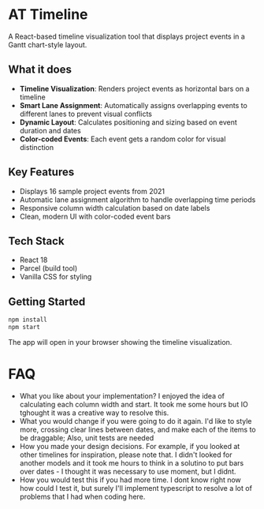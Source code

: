 # AT Timeline

A React-based timeline visualization tool that displays project events in a Gantt chart-style layout.

## What it does

- **Timeline Visualization**: Renders project events as horizontal bars on a timeline
- **Smart Lane Assignment**: Automatically assigns overlapping events to different lanes to prevent visual conflicts
- **Dynamic Layout**: Calculates positioning and sizing based on event duration and dates
- **Color-coded Events**: Each event gets a random color for visual distinction

## Key Features

- Displays 16 sample project events from 2021
- Automatic lane assignment algorithm to handle overlapping time periods
- Responsive column width calculation based on date labels
- Clean, modern UI with color-coded event bars

## Tech Stack

- React 18
- Parcel (build tool)
- Vanilla CSS for styling

## Getting Started

```bash
npm install
npm start
```

The app will open in your browser showing the timeline visualization.

# FAQ

- What you like about your implementation?
  I enjoyed the idea of calculating each column width and start. It took me some hours but IO tghought it was a creative way to resolve this.
- What you would change if you were going to do it again.
  I'd like to style more, crossing clear lines between dates, and make each of the items to be draggable; Also, unit tests are needed
- How you made your design decisions. For example, if you looked at other timelines for inspiration, please note that.
  I didn't looked for another models and it took me hours to think in a solutino to put bars over dates - I thought it was necessary to use moment, but I didnt.
- How you would test this if you had more time.
  I dont know right now how could I test it, but surely I'll implement typescript to resolve a lot of problems that I had when coding here.
